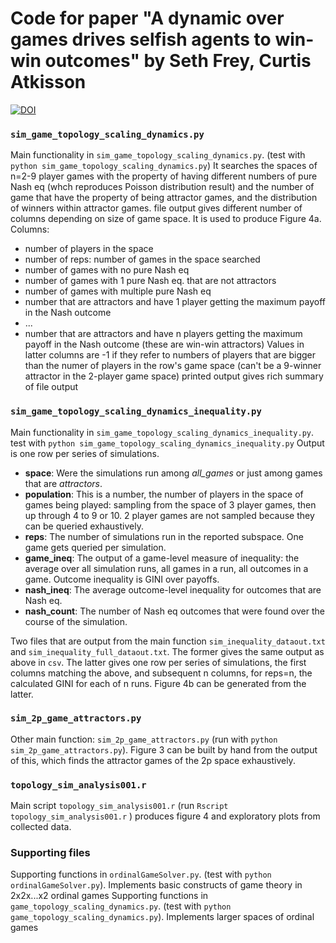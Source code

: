 # Code for paper "A dynamic over games drives selfish agents to win-win outcomes" by Seth Frey, Curtis Atkisson

[![DOI](https://zenodo.org/badge/DOI/10.5281/zenodo.4301086.svg)](https://doi.org/10.5281/zenodo.4301086)

### `sim_game_topology_scaling_dynamics.py`

Main functionality in `sim_game_topology_scaling_dynamics.py`. (test with `python sim_game_topology_scaling_dynamics.py`) 
It searches the spaces of n=2-9 player games with the property of having different numbers of pure Nash eq (whch reproduces Poisson distribution result) and the number of game that have the property of being attractor games, and the distribution of winners within attractor games.
file output gives different number of columns depending on size of game space. It is used to produce Figure 4a. Columns:
 *  number of players in the space
 *  number of reps: number of games in the space searched
 *  number of games with no pure Nash eq
 *  number of games with 1 pure Nash eq. that are not attractors
 *  number of games with multiple pure Nash eq
 *  number that are attractors and have 1 player getting the maximum payoff in the Nash outcome
 *  ...
 *  number that are attractors and have n players getting the maximum payoff in the Nash outcome (these are win-win attractors)
Values in latter columns are -1 if they refer to numbers of players that are bigger than the numer of players in the row's game space (can't be a 9-winner attractor in the 2-player game space)
printed output gives rich summary of file output


### `sim_game_topology_scaling_dynamics_inequality.py`

Main functionality in `sim_game_topology_scaling_dynamics_inequality.py`. test with `python sim_game_topology_scaling_dynamics_inequality.py` 
Output is one row per series of simulations.  
 *  __space__: Were the simulations run among *all_games* or just among games that are *attractors*.
 *  __population__: This is a number, the number of players in the space of games being played: sampling from the space of 3 player games, then up through 4 to 9 or 10.  2 player games are not sampled because they can be queried exhaustively.
 *  __reps__: The number of simulations run in the reported subspace. One game gets queried per simulation.
 *  __game_ineq__: The output of a game-level measure of inequality: the average over all simulation runs, all games in a run, all outcomes in a game. Outcome inequality is GINI over payoffs.
 *  __nash_ineq__: The average outcome-level inequality for outcomes that are Nash eq. 
 *  __nash_count__: The number of Nash eq outcomes that were found over the course of the simulation.

Two files that are output from the main function `sim_inequality_dataout.txt` and `sim_inequality_full_dataout.txt`. The former gives the same output as above in `csv`.  The latter gives one row per series of simulations, the first columns matching the above, and subsequent n columns, for reps=n, the calculated GINI for each of n runs.   Figure 4b can be generated from the latter.


### `sim_2p_game_attractors.py`

Other main function: `sim_2p_game_attractors.py` (run with `python sim_2p_game_attractors.py`). Figure 3 can be built by hand from the output of this, which finds the attractor games of the 2p space exhaustively.

### `topology_sim_analysis001.r`

Main script `topology_sim_analysis001.r` (run `Rscript topology_sim_analysis001.r` ) produces figure 4 and exploratory plots from collected data.

### Supporting files

Supporting functions in `ordinalGameSolver.py`. (test with `python ordinalGameSolver.py`). Implements basic constructs of game theory in 2x2x...x2 ordinal games 
Supporting functions in `game_topology_scaling_dynamics.py`. (test with `python game_topology_scaling_dynamics.py`). Implements larger spaces of ordinal games 

